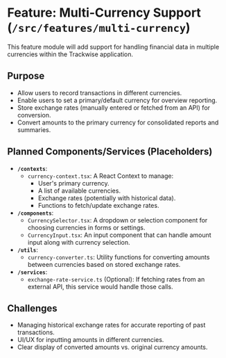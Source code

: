 # Feature: Multi-Currency Support (`/src/features/multi-currency`)

This feature module will add support for handling financial data in multiple currencies within the Trackwise application.

## Purpose

- Allow users to record transactions in different currencies.
- Enable users to set a primary/default currency for overview reporting.
- Store exchange rates (manually entered or fetched from an API) for conversion.
- Convert amounts to the primary currency for consolidated reports and summaries.

## Planned Components/Services (Placeholders)

- **`/contexts`**:
  - `currency-context.tsx`: A React Context to manage:
    - User's primary currency.
    - A list of available currencies.
    - Exchange rates (potentially with historical data).
    - Functions to fetch/update exchange rates.
- **`/components`**:
  - `CurrencySelector.tsx`: A dropdown or selection component for choosing currencies in forms or settings.
  - `CurrencyInput.tsx`: An input component that can handle amount input along with currency selection.
- **`/utils`**:
  - `currency-converter.ts`: Utility functions for converting amounts between currencies based on stored exchange rates.
- **`/services`**:
  - `exchange-rate-service.ts` (Optional): If fetching rates from an external API, this service would handle those calls.

## Challenges

- Managing historical exchange rates for accurate reporting of past transactions.
- UI/UX for inputting amounts in different currencies.
- Clear display of converted amounts vs. original currency amounts.
```

